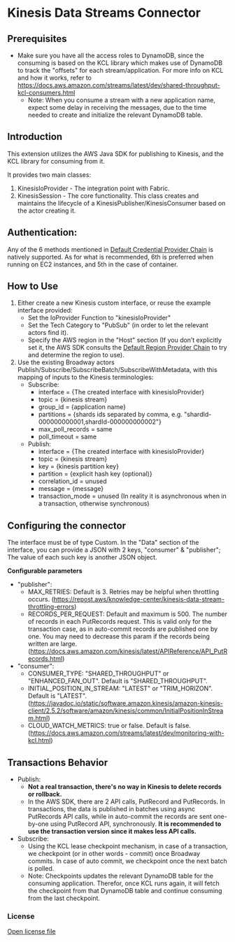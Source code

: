 # Kinesis Data Streams Connector

## Prerequisites   
- Make sure you have all the access roles to DynamoDB, since the consuming is based on the KCL library which makes use of DynamoDB to track the "offsets" for each stream/application. For more info on KCL and how it works, refer to https://docs.aws.amazon.com/streams/latest/dev/shared-throughput-kcl-consumers.html
    - Note: When you consume a stream with a new application name, expect some delay in receiving the messages, due to the time needed to create and initialize the relevant DynamoDB table. 

## Introduction

This extension utilizes the AWS Java SDK for publishing to Kinesis, and the KCL library for consuming from it.  

It provides two main classes:
1. KinesisIoProvider - The integration point with Fabric.
2. KinesisSession - The core functionality. This class creates and maintains the lifecycle of a KinesisPublisher/KinesisConsumer based on the actor creating it.  

## Authentication: 
Any of the 6 methods mentioned in [Default Credential Provider Chain](https://docs.aws.amazon.com/sdk-for-java/v1/developer-guide/credentials.html#credentials-default) is natively supported. 
As for what is recommended, 6th is preferred when running on EC2 instances, and 5th in the case of container.

## How to Use
1. Either create a new Kinesis custom interface, or reuse the example interface provided:
   - Set the IoProvider Function to "kinesisIoProvider"
   - Set the Tech Category to "PubSub" (in order to let the relevant actors find it).
   - Specify the AWS region in the "Host" section (If you don’t explicitly set it, the AWS SDK consults the [Default Region Provider Chain](https://docs.aws.amazon.com/sdk-for-java/latest/developer-guide/region-selection.html#automatically-determine-the-aws-region-from-the-environment) to try and determine the region to use).
3. Use the existing Broadway actors Publish/Subscribe/SubscribeBatch/SubscribeWithMetadata, with this mapping of inputs to the Kinesis terminologies:
    - Subscribe:
        - interface = {The created interface with kinesisIoProvider}
        - topic = {kinesis stream}
        - group_id = {application name}
        - partitions = {shards ids separated by comma, e.g. "shardId-000000000001,shardId-000000000002"}
        - max_poll_records = same
        - poll_timeout = same
    - Publish:
        - interface = {The created interface with kinesisIoProvider}
        - topic = {kinesis stream}
        - key = {kinesis partition key}
        - partition = {explicit hash key (optional)}
        - correlation_id = unused
        - message = {message}
        - transaction_mode = unused (In reality it is asynchronous when in a transaction, otherwise synchronous)

## Configuring the connector ##
The interface must be of type Custom. In the "Data" section of the interface, you can provide a JSON with 2 keys, "consumer" & "publisher"; The value of each such key is another JSON object.  

**Configurable parameters**
- "publisher":
  - MAX_RETRIES: Default is 3. Retries may be helpful when throttling occurs. (https://repost.aws/knowledge-center/kinesis-data-stream-throttling-errors)
  - RECORDS_PER_REQUEST: Default and maximum is 500. The number of records in each PutRecords request. This is valid only for the transaction case, as in auto-commit records are published one by one. You may need to decrease this param if the records being written are large. (https://docs.aws.amazon.com/kinesis/latest/APIReference/API_PutRecords.html)
- "consumer":
  - CONSUMER_TYPE: "SHARED_THROUGHPUT" or "ENHANCED_FAN_OUT". Default is "SHARED_THROUGHPUT".
  - INITIAL_POSITION_IN_STREAM: "LATEST" or "TRIM_HORIZON". Default is "LATEST". (https://javadoc.io/static/software.amazon.kinesis/amazon-kinesis-client/2.5.2/software/amazon/kinesis/common/InitialPositionInStream.html)
  - CLOUD_WATCH_METRICS: true or false. Default is false. (https://docs.aws.amazon.com/streams/latest/dev/monitoring-with-kcl.html)

## Transactions Behavior ##
- Publish:
    - **Not a real transaction, there's no way in Kinesis to delete records or rollback.** 
    - In the AWS SDK, there are 2 API calls, PutRecord and PutRecords. In transactions, the data is published in batches using async PutRecords API calls, while in auto-commit the records are sent one-by-one using PutRecord API, synchronously. **It is recommended to use the transaction version since it makes less API calls.**
- Subscribe:
    - Using the KCL lease checkpoint mechanism, in case of a transaction, we checkpoint (or in other words - commit) once Broadway commits. In case of auto commit, we checkpoint once the next batch is polled.
    - Note: Checkpoints updates the relevant DynamoDB table for the consuming application. Therefor, once KCL runs again, it will fetch the checkpoint from that DynamoDB table and continue consuming from the last checkpoint. 

### License
[Open license file](/api/k2view/aws-kinesis-connector/0.0.1/file/LICENSE.txt)

